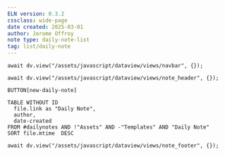 ```yaml
---
ELN version: 0.3.2
cssclass: wide-page
date created: 2025-03-01
author: Jerome Offroy
note type: daily-note-list
tag: list/daily-note
---
```


```dataviewjs
await dv.view("/assets/javascript/dataview/views/navbar", {});
```

```dataviewjs
await dv.view("/assets/javascript/dataview/views/note_header", {});
```

`BUTTON[new-daily-note]`

```dataview
TABLE WITHOUT ID
  file.link as "Daily Note", 
  author, 
  date-created
FROM #dailynotes AND !"Assets" AND -"Templates" AND "Daily Note"
SORT file.mtime  DESC
```

```dataviewjs
await dv.view("/assets/javascript/dataview/views/note_footer", {});
```
